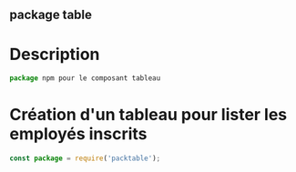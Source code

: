 ## package table

# Description

```js
package npm pour le composant tableau
```

# Création d'un tableau pour lister les employés inscrits

```js
const package = require('packtable');
```
